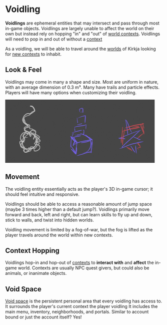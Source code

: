 # Voidling

**Voidlings** are ephemeral entities that may intersect and pass through most in-game objects. Voidlings are largely unable to affect the world on their own but instead rely on hopping "in" and "out" of [world contexts](../). Voidlings will need to pop in and out of  without a [context](../Context)  

As a voidling, we will be able to travel around the [worlds](../../) of Kirkja looking for [new contexts](../Contexts) to inhabit.


## Look & Feel
Voidlings may come in many a shape and size. Most are uniform in nature, with an average dimension of 0.3 m³. Many have trails and particle effects. Players will have many options when customizing their voidling.

![voidling skins](docs/voidlings.png)

## Movement
The voidling entity essentially acts as the player's 3D in-game cursor; it should feel intuitive and responsive.

Voidlings should be able to access a reasonable amount of jump space (maybe 3 times higher than a default jump?). Voidlings primarily move forward and back, left and right, but can learn skills to fly up and down, stick to walls, and twist into hidden worlds.

Voidling movement is limited by a fog-of-war, but the fog is lifted as the player travels around the world within new contexts.

## Context Hopping
Voidlings hop-in and hop-out of [contexts](../Context) to **interact with** and **affect** the in-game world. Contexts are usually NPC quest givers, but could also be animals, or inanimate objects.

## Void Space
[Void space](../) is the persistent personal area that every voidling has access to. It surrounds the player's current context the player voidling It includes the main menu, inventory, neighborhoods, and portals. Similar to account bound or just the account itself? Yes!
